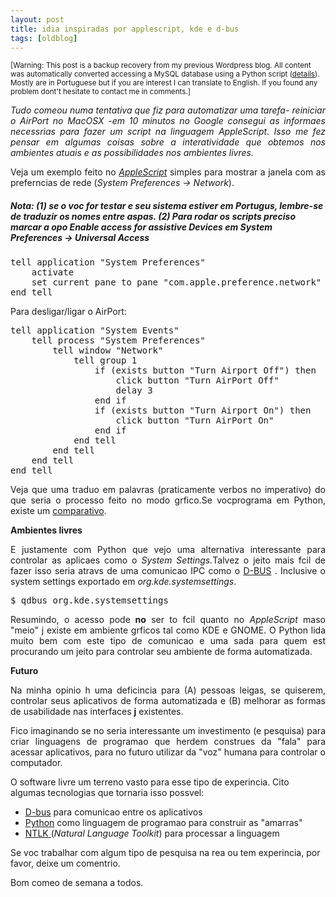 ```yaml
---
layout: post
title: idia inspiradas por applescript, kde e d-bus
tags: [oldblog]
---
```


<small>[Warning: This post is a backup recovery from my previous Wordpress blog. All content was automatically converted accessing a MySQL database using a Python script (<a href="http://maluta.github.io/blog/convert-wordpress-to-jekyll/">details</a>). Mostly are in Portuguese but if you are interest I can translate to English. If you found any problem dont't hesitate to contact me in comments.]</small>



<p style="text-align: justify;"><em>Tudo comeou numa tentativa que fiz para automatizar uma tarefa- reiniciar o AirPort no MacOSX -em 10 minutos no Google consegui as informaes necessrias para fazer um script na linguagem AppleScript. Isso me fez pensar em algumas coisas sobre a interatividade que obtemos nos ambientes atuais e as possibilidades nos ambientes livres. </em></p>
<p style="text-align: justify;"></p>
<p style="text-align: justify;">Veja um exemplo feito no <em><a href="http://developer.apple.com/applescript/" target="_blank">AppleScript</a></em> simples para mostrar a janela com as preferncias de rede (<em>System Preferences -&gt; Network</em>).</p>

<h5>Nota: (1) se o voc for testar e seu sistema estiver em Portugus, lembre-se de traduzir os nomes entre aspas. (2) Para rodar os scripts  preciso marcar a opo <em>Enable access for assistive Devices em System Preferences -&gt; Universal Access</em></h5>
<pre lang="applescript">tell application "System Preferences"
	activate
	set current pane to pane "com.apple.preference.network"
end tell</pre>
Para desligar/ligar o AirPort:
<pre lang="applescript">tell application "System Events"
	tell process "System Preferences"
		tell window "Network"
			tell group 1
				if (exists button "Turn Airport Off") then
					click button "Turn AirPort Off"
					delay 3
				end if
				if (exists button "Turn Airport On") then
					click button "Turn AirPort On"
				end if
			end tell
		end tell
	end tell
end tell</pre>
<p style="text-align: justify;">Veja que  uma traduo em palavras (praticamente verbos no imperativo) do que seria o processo feito no modo grfico.Se vocprograma em Python, existe um <a href="http://aurelio.net/doc/as4pp.html" target="_blank">comparativo</a>.</p>
<p style="text-align: justify;"><strong>Ambientes livres</strong></p>
<p style="text-align: justify;">E  justamente com Python que vejo uma alternativa interessante para controlar as aplicaes como o <em>System Settings.<span style="font-style: normal;">Talvez o jeito mais fcil de fazer isso seria atravs de uma comunicao IPC como o <a href="http://techbase.kde.org/Development/Tutorials/D-Bus/Introduction" target="_blank">D-BUS</a> . Inclusive o system settings  exportado em</span> org.kde.systemsettings<span style="font-style: normal;">.</span></em></p>

<pre>$ qdbus org.kde.systemsettings</pre>
<p style="text-align: justify;">Resumindo, o acesso pode<strong> no</strong> ser to fcil quanto no <em>AppleScript </em>maso "meio" j existe em ambiente grficos tal como KDE e GNOME. O Python lida muito bem com este tipo de comunicao e  uma sada para quem est procurando um jeito para controlar seu ambiente de forma automatizada.</p>
<p style="text-align: justify;"><strong>Futuro</strong></p>
<p style="text-align: justify;">Na minha opinio h uma deficincia para (A) pessoas leigas, se quiserem, controlar seus aplicativos de forma automatizada e (B) melhorar as formas de usabilidade nas interfaces <strong>j</strong> existentes.</p>
<p style="text-align: justify;">Fico imaginando se no seria interessante um investimento (e pesquisa) para criar linguagens de programao que herdem construes da "fala" para acessar aplicativos, para no futuro utilizar da "voz" humana para controlar o computador.</p>
O software livre  um terreno vasto para esse tipo de experincia. Cito algumas tecnologias que tornaria isso possvel:
<ul>
	<li><a href="http://dbus.freedesktop.org" target="_blank">D-bus</a> para comunicao entre os aplicativos</li>
	<li><a href="http://www.python.org" target="_blank">Python</a> como linguagem de programao para construir as "amarras"</li>
	<li><a href="http://www.nltk.org" target="_blank">NTLK </a> (<em>N</em><em>atural Language Toolkit</em>) para processar a linguagem</li>
</ul>
Se voc trabalhar com algum tipo de pesquisa na rea ou tem experincia, por favor, deixe um comentrio.

Bom comeo de semana a todos.